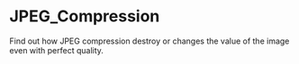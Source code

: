 # JPEG_Compression

Find out how JPEG compression destroy or changes the value of the image even with perfect quality.
